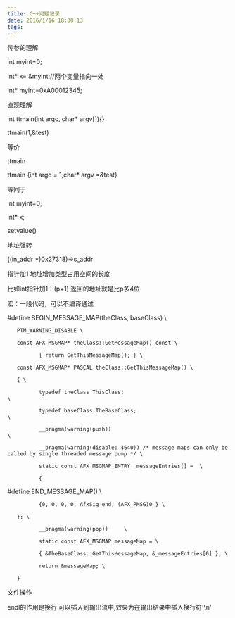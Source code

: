 ```yaml
---
title: C++问题记录
date: 2016/1/16 18:30:13
tags:
---
```



传参的理解

  


int myint=0;

int* x= &myint;//两个变量指向一处

  


int* myint=0xA00012345;

  


直观理解 

int ttmain(int argc, char* argv[]){}

ttmain(1,&test)

等价

ttmain

ttmain {int argc = 1,char* argv =&test}

等同于

int myint=0;

int* x;

setvalue()

  


  


地址强转

((in_addr *)0x27318)->s_addr

  


指针加1 地址增加类型占用空间的长度

比如int指针加1：(p+1) 返回的地址就是比p多4位

  


宏：一段代码，可以不编译通过

#define BEGIN_MESSAGE_MAP(theClass, baseClass) \

       PTM_WARNING_DISABLE \

       const AFX_MSGMAP* theClass::GetMessageMap() const \

              { return GetThisMessageMap(); } \

       const AFX_MSGMAP* PASCAL theClass::GetThisMessageMap() \

       { \

              typedef theClass ThisClass;                                      \

              typedef baseClass TheBaseClass;                                  \

              __pragma(warning(push))                                                 \

              __pragma(warning(disable: 4640)) /* message maps can only be called by single threaded message pump */ \

              static const AFX_MSGMAP_ENTRY _messageEntries[] =  \

              {

#define END_MESSAGE_MAP() \

              {0, 0, 0, 0, AfxSig_end, (AFX_PMSG)0 } \

       }; \

              __pragma(warning(pop))     \

              static const AFX_MSGMAP messageMap = \

              { &TheBaseClass::GetThisMessageMap, &_messageEntries[0] }; \

              return &messageMap; \

       }     

文件操作

  


endl的作用是换行 可以插入到输出流中,效果为在输出结果中插入换行符'\n'
